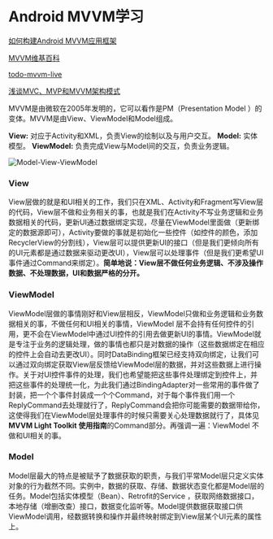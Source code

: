 # Android MVVM学习

[如何构建Android MVVM应用框架](https://tech.meituan.com/android_mvvm.html)

[MVVM维基百科](https://en.wikipedia.org/wiki/Model%E2%80%93view%E2%80%93viewmodel)

[todo-mvvm-live](https://github.com/googlesamples/android-architecture/tree/dev-todo-mvvm-live)

[浅谈MVC、MVP和MVVM架构模式](https://draveness.me/mvx)



MVVM是由微软在2005年发明的，它可以看作是PM（Presentation Model ）的变体。MVVM是由View、ViewModel和Model组成。

**View:** 对应于Activity和XML，负责View的绘制以及与用户交互。
**Model:** 实体模型。
**ViewModel:** 负责完成View与Model间的交互，负责业务逻辑。

![Model-View-ViewModel](https://raw.githubusercontent.com/Draveness/analyze/master/contents/architecture/images/mvx/Model-View-ViewModel.jpg)



### View

View层做的就是和UI相关的工作，我们只在XML、Activity和Fragment写View层的代码，View层不做和业务相关的事，也就是我们在Activity不写业务逻辑和业务数据相关的代码，更新UI通过数据绑定实现，尽量在ViewModel里面做（更新绑定的数据源即可），Activity要做的事就是初始化一些控件（如控件的颜色，添加RecyclerView的分割线），View层可以提供更新UI的接口（但是我们更倾向所有的UI元素都是通过数据来驱动更改UI），View层可以处理事件（但是我们更希望UI事件通过Command来绑定）。**简单地说：View层不做任何业务逻辑、不涉及操作数据、不处理数据，UI和数据严格的分开。**

### ViewModel

ViewModel层做的事情刚好和View层相反，ViewModel只做和业务逻辑和业务数据相关的事，不做任何和UI相关的事情，ViewModel 层不会持有任何控件的引用，更不会在ViewModel中通过UI控件的引用去做更新UI的事情。ViewModel就是专注于业务的逻辑处理，做的事情也都只是对数据的操作（这些数据绑定在相应的控件上会自动去更改UI）。同时DataBinding框架已经支持双向绑定，让我们可以通过双向绑定获取View层反馈给ViewModel层的数据，并对这些数据上进行操作。关于对UI控件事件的处理，我们也希望能把这些事件处理绑定到控件上，并把这些事件的处理统一化，为此我们通过BindingAdapter对一些常用的事件做了封装，把一个个事件封装成一个个Command，对于每个事件我们用一个ReplyCommand去处理就行了，ReplyCommand会把你可能需要的数据带给你，这使得我们在ViewModel层处理事件的时候只需要关心处理数据就行了，具体见**MVVM Light Toolkit 使用指南**的Command部分。再强调一遍：ViewModel 不做和UI相关的事。

### Model

Model层最大的特点是被赋予了数据获取的职责，与我们平常Model层只定义实体对象的行为截然不同。实例中，数据的获取、存储、数据状态变化都是Model层的任务。Model包括实体模型（Bean）、Retrofit的Service ，获取网络数据接口，本地存储（增删改查）接口，数据变化监听等。Model提供数据获取接口供ViewModel调用，经数据转换和操作并最终映射绑定到View层某个UI元素的属性上。